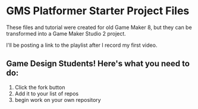 GMS Platformer Starter Project Files
===============
These files and tutorial were created for old Game Maker 8, but they can be transformed into a Game Maker Studio 2 project.

I'll be posting a link to the playlist after I record my first video.

Game Design Students! Here's what you need to do:
------------
1. Click the fork button
2. Add it to your list of repos
3. begin work on your own repository

